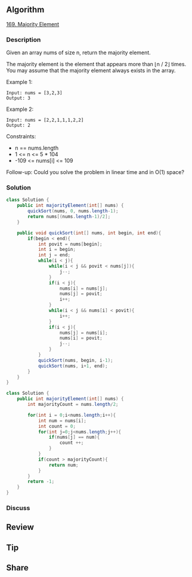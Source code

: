 ## Algorithm

[169. Majority Element](https://leetcode.com/problems/majority-element)

### Description

Given an array nums of size n, return the majority element.

The majority element is the element that appears more than ⌊n / 2⌋ times. You may assume that the majority element always exists in the array.

Example 1:

```
Input: nums = [3,2,3]
Output: 3
```

Example 2:

```
Input: nums = [2,2,1,1,1,2,2]
Output: 2
```

Constraints:

- n == nums.length
- 1 <= n <= 5 * 104
- -109 <= nums[i] <= 109

Follow-up: Could you solve the problem in linear time and in O(1) space?

### Solution

```java
class Solution {
    public int majorityElement(int[] nums) {
        quickSort(nums, 0, nums.length-1);
        return nums[(nums.length-1)/2];
    }

    public void quickSort(int[] nums, int begin, int end){
        if(begin < end){
            int povit = nums[begin];
            int i = begin;
            int j = end;
            while(i < j){
                while(i < j && povit < nums[j]){
                    j--;
                }
                if(i < j){
                    nums[i] = nums[j];
                    nums[j] = povit;
                    i++;
                }
                while(i < j && nums[i] < povit){
                    i++;
                }
                if(i < j){
                    nums[j] = nums[i];
                    nums[i] = povit;
                    j--;
                }
            }
            quickSort(nums, begin, i-1);
            quickSort(nums, i+1, end);
        }
    }
}
```

```java
class Solution {
    public int majorityElement(int[] nums) {
        int majorityCount = nums.length/2;

        for(int i = 0;i<nums.length;i++){
            int num = nums[i];
            int count = 0;
            for(int j=0;j<nums.length;j++){
                if(nums[j] == num){
                    count ++;
                }
            }
            if(count > majorityCount){
                return num;
            }
        }
        return -1;  
    }
}
```

### Discuss

## Review


## Tip


## Share
